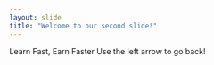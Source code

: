 ```yaml
---
layout: slide
title: "Welcome to our second slide!"
---
```

Learn Fast, Earn Faster
Use the left arrow to go back!
